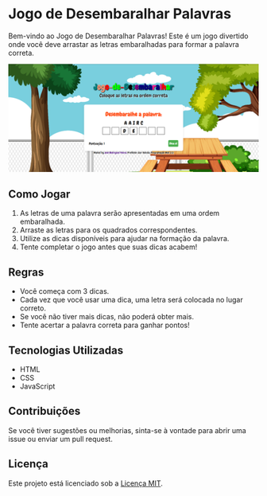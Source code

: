 # Jogo de Desembaralhar Palavras

Bem-vindo ao Jogo de Desembaralhar Palavras! Este é um jogo divertido onde você deve arrastar as letras embaralhadas para formar a palavra correta.

![Imagem do Jogo](imgs/game.png)

## Como Jogar

1. As letras de uma palavra serão apresentadas em uma ordem embaralhada.
2. Arraste as letras para os quadrados correspondentes.
3. Utilize as dicas disponíveis para ajudar na formação da palavra.
4. Tente completar o jogo antes que suas dicas acabem!

## Regras

- Você começa com 3 dicas.
- Cada vez que você usar uma dica, uma letra será colocada no lugar correto.
- Se você não tiver mais dicas, não poderá obter mais.
- Tente acertar a palavra correta para ganhar pontos!

## Tecnologias Utilizadas

- HTML
- CSS
- JavaScript

## Contribuições

Se você tiver sugestões ou melhorias, sinta-se à vontade para abrir uma issue ou enviar um pull request.

## Licença

Este projeto está licenciado sob a [Licença MIT](LICENSE).
